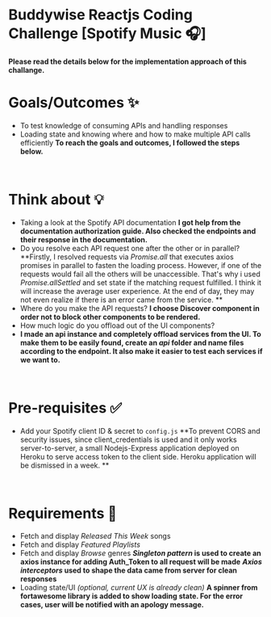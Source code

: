 # Buddywise Reactjs Coding Challenge [Spotify Music 🎧] &nbsp; 
  **Please read the details below for the implementation approach of this challange.**
 &nbsp; 


# Goals/Outcomes ✨
- To test knowledge of consuming APIs and handling responses
- Loading state and knowing where and how to make multiple API calls efficiently
  **To reach the goals and outcomes, I followed the steps below.**
  
&nbsp;
# Think about 💡
- Taking a look at the Spotify API documentation
  **I got help from the documentation authorization guide. Also checked the endpoints and their response in the documentation.**
- Do you resolve each API request one after the other or in parallel?
  **Firstly, I resolved requests via _Promise.all_ that executes axios promises in parallel to fasten the loading process. However, if one of the requests would    fail all the others will be unaccessible. That's why i used _Promise.allSettled_ and set state if the matching request fulfilled. I think it will increase the average user experience. At the end of day, they may not even realize if there is an error came from the service. **
- Where do you make the API requests?
  **I choose Discover component in order not to block other components to be rendered.**
- How much logic do you offload out of the UI components?
-  **I made an api instance and completely offload services from the UI. To make them to be easily found, create an _api_ folder and name files according to the endpoint. It also make it easier to test each services if we want to.**

&nbsp;
# Pre-requisites ✅
- Add your Spotify client ID & secret to `config.js`
  **To prevent CORS and security issues, since client_credentials is used and it only works server-to-server, a small Nodejs-Express application deployed on Heroku to serve access token to the client side. Heroku application will be dismissed in a week. ** 

&nbsp;
# Requirements 📖
- Fetch and display *Released This Week* songs
- Fetch and display *Featured Playlists*
- Fetch and display *Browse* genres
  **_Singleton pattern_ is used to create an axios instance for adding Auth_Token to all request will be made**
  **_Axios interceptors_ used to shape the data came from server for clean responses**
- Loading state/UI *(optional, current UX is already clean)*
  **A spinner from fortawesome library is added to show loading state. For the error cases, user will be notified with an apology message.**

